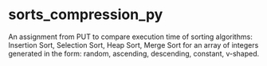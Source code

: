 # sorts_compression_py
An assignment from PUT to compare execution time of sorting algorithms: Insertion Sort, Selection Sort, Heap Sort, Merge Sort for an array of integers generated in the form: random, ascending, descending, constant, v-shaped.
